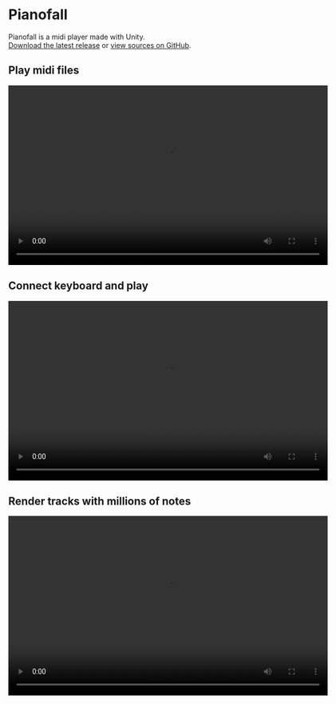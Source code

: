 # Pianofall

Pianofall is a midi player made with Unity.  
[Download the latest release](https://github.com/ste-art/Pianofall/releases) or [view sources on GitHub](https://github.com/ste-art/Pianofall).


## Play midi files

<video width="640" height="360" autoplay loop>
  <source type="video/mp4" src="pf1.mp4">
</video>

## Connect keyboard and play

<video width="640" height="360" autoplay loop>
  <source type="video/mp4" src="pf2.mp4">
</video>

## Render tracks with millions of notes

<video width="640" height="360" autoplay loop>
  <source type="video/mp4" src="pf3.mp4">
</video>

